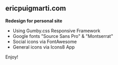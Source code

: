 
## ericpuigmarti.com

**Redesign for personal site**

* Using Gumby.css Responsive Framework
* Google fonts "Source Sans Pro" & "Montserrat"
* Social icons via FontAwesome
* General icons via Icons8 App

Enjoy!
